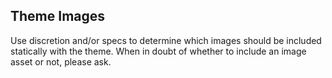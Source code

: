 ## Theme Images

Use discretion and/or specs to determine which images should be included statically with the theme. When in doubt of whether to include an image asset or not, please ask.